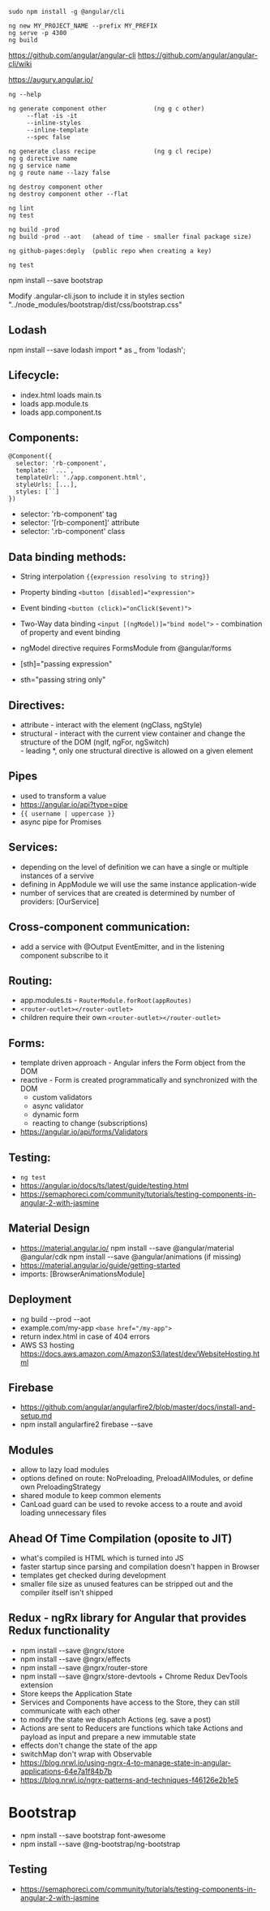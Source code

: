 ```
sudo npm install -g @angular/cli

ng new MY_PROJECT_NAME --prefix MY_PREFIX
ng serve -p 4300
ng build
```

https://github.com/angular/angular-cli
https://github.com/angular/angular-cli/wiki

https://augury.angular.io/

```
ng --help

ng generate component other             (ng g c other)
     --flat -is -it
     --inline-styles
     --inline-template
     --spec false

ng generate class recipe                (ng g cl recipe)
ng g directive name
ng g service name
ng g route name --lazy false

ng destroy component other
ng destroy component other --flat

ng lint
ng test

ng build -prod
ng build -prod --aot   (ahead of time - smaller final package size)

ng github-pages:deply  (public repo when creating a key)

ng test
```

npm install --save bootstrap

Modify .angular-cli.json to include it in styles section
    "../node_modules/bootstrap/dist/css/bootstrap.css"


## Lodash
npm install --save lodash
import * as _ from 'lodash'; 
 

## Lifecycle:

- index.html loads main.ts
- loads app.module.ts
- loads app.component.ts


## Components:

```
@Component({
  selector: 'rb-component',
  template: `...`,
  templateUrl: './app.component.html',
  styleUrls: [...],
  styles: [``]
})
```

- selector: 'rb-component'          tag
- selector: '[rb-component]'        attribute
- selector: '.rb-component'         class


## Data binding methods:

- String interpolation      ```{{expression resolving to string}}```
- Property binding          ```<button [disabled]="expression">```
- Event binding             ```<button (click)="onClick($event)">```
- Two-Way data binding      ```<input [(ngModel)]="bind model">``` - combination of property and event binding
- ngModel directive requires FormsModule from @angular/forms

- [sth]="passing expression"
- sth="passing string only"


## Directives:
- attribute - interact with the element (ngClass, ngStyle)
- structural - interact with the current view container and change the structure of the DOM (ngIf, ngFor, ngSwitch)   
             - leading *, only one structural directive is allowed on a given element

## Pipes
- used to transform a value
- https://angular.io/api?type=pipe
- ``` {{ username | uppercase }} ```
- async pipe for Promises


## Services:
- depending on the level of definition we can have a single or multiple instances of a servive
- defining in AppModule we will use the same instance application-wide
- number of services that are created is determined by number of providers: [OurService]


## Cross-component communication:
- add a service with @Output EventEmitter, and in the listening component subscribe to it


## Routing:
- app.modules.ts - ```RouterModule.forRoot(appRoutes)```
- ```<router-outlet></router-outlet>```
- children require their own ```<router-outlet></router-outlet>```


## Forms:
- template driven approach - Angular infers the Form object from the DOM
- reactive - Form is created programmatically and synchronized with the DOM
    - custom validators
    - async validator
    - dynamic form
    - reacting to change (subscriptions)
- https://angular.io/api/forms/Validators


## Testing:
- ```ng test```
- https://angular.io/docs/ts/latest/guide/testing.html
- https://semaphoreci.com/community/tutorials/testing-components-in-angular-2-with-jasmine


## Material Design
- https://material.angular.io/
npm install --save @angular/material @angular/cdk
npm install --save @angular/animations                      (if missing)
- https://material.angular.io/guide/getting-started
- imports: [BrowserAnimationsModule]


## Deployment
- ng build --prod --aot 
- example.com/my-app      ```<base href="/my-app">```
- return index.html in case of 404 errors
- AWS S3 hosting https://docs.aws.amazon.com/AmazonS3/latest/dev/WebsiteHosting.html


## Firebase
- https://github.com/angular/angularfire2/blob/master/docs/install-and-setup.md
- npm install angularfire2 firebase --save


## Modules
- allow to lazy load modules
- options defined on route: NoPreloading, PreloadAllModules, or define own PreloadingStrategy
- shared module to keep common elements
- CanLoad guard can be used to revoke access to a route and avoid loading unnecessary files


## Ahead Of Time Compilation (oposite to JIT)
- what's compiled is HTML which is turned into JS
- faster startup since parsing and compilation doesn't happen in Browser
- templates get checked during development
- smaller file size as unused features can be stripped out and the compiler itself isn't shipped


## Redux - ngRx library for Angular that provides Redux functionality
- npm install --save @ngrx/store
- npm install --save @ngrx/effects
- npm install --save @ngrx/router-store
- npm install --save @ngrx/store-devtools  + Chrome Redux DevTools extension
- Store keeps the Application State
- Services and Components have access to the Store, they can still communicate with each other
- to modify the state we dispatch Actions (eg. save a post)
- Actions are sent to Reducers are functions which take Actions and payload as input and prepare a new immutable state
- effects don't change the state of the app
- switchMap don't wrap with Observable
- https://blog.nrwl.io/using-ngrx-4-to-manage-state-in-angular-applications-64e7a1f84b7b
- https://blog.nrwl.io/ngrx-patterns-and-techniques-f46126e2b1e5


# Bootstrap
- npm install --save bootstrap font-awesome
- npm install --save @ng-bootstrap/ng-bootstrap


## Testing
- https://semaphoreci.com/community/tutorials/testing-components-in-angular-2-with-jasmine